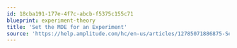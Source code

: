 ```yaml
---
id: 18cba191-177e-4f7c-abcb-f5375c155c71
blueprint: experiment-theory
title: 'Set the MDE for an Experiment'
source: 'https://help.amplitude.com/hc/en-us/articles/12785071886875-Set-the-MDE-for-your-experiment'
---
```

